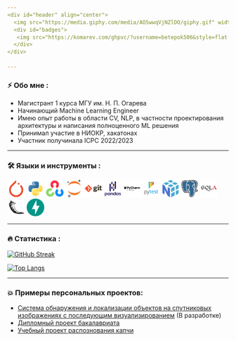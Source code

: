 ```yaml
---
<div id="header" align="center">
  <img src="https://media.giphy.com/media/AOSwwqVjNZlDO/giphy.gif" width="320" height="160"/>
  <div id="badges">
   <img src="https://komarev.com/ghpvc/?username=betepok506&style=flat-square&color=blue" alt=""/>
  </div>
</div>

---
```

### ⚡ Обо мне :
- Магистрант 1 курса МГУ им. Н. П. Огарева
- Начинающий Machine Learning Engineer
- Имею опыт работы в области CV, NLP, в частности проектирования архитектуры и написания полноценного ML решения 
- Принимал участие в НИОКР, хакатонах
- Участник получинала ICPC 2022/2023 


---
### :hammer_and_wrench: Языки и инструменты :
<div>
  <img src="https://github.com/devicons/devicon/blob/master/icons/pytorch/pytorch-original.svg" title="Git" **alt="Git" width="40" height="40"/>
  <img src="https://github.com/devicons/devicon/blob/master/icons/python/python-original.svg" title="Git" **alt="Git" width="40" height="40"/>
  <img src="https://github.com/devicons/devicon/blob/master/icons/opencv/opencv-original.svg" title="Git" **alt="Git" width="40" height="40"/>
  <img src="https://github.com/devicons/devicon/blob/master/icons/jupyter/jupyter-original.svg" title="Git" **alt="Git" width="40" height="40"/>
  <img src="https://github.com/devicons/devicon/blob/master/icons/git/git-original-wordmark.svg" title="Git" **alt="Git" width="40" height="40"/>
  <img src="https://github.com/devicons/devicon/blob/master/icons/pandas/pandas-original-wordmark.svg" title="Git" **alt="Git" width="40" height="40"/>
  <img src="https://github.com/devicons/devicon/blob/master/icons/pycharm/pycharm-original-wordmark.svg" title="Git" **alt="Git" width="40" height="40"/>
  <img src="https://github.com/devicons/devicon/blob/master/icons/pytest/pytest-original-wordmark.svg" title="Git" **alt="Git" width="40" height="40"/>
  <img src="https://github.com/devicons/devicon/blob/master/icons/numpy/numpy-original.svg" title="Git" **alt="Git" width="40" height="40"/>
  <img src="https://github.com/devicons/devicon/blob/master/icons/postgresql/postgresql-original.svg" title="Git" **alt="Git" width="40" height="40"/>
  <img src="https://github.com/devicons/devicon/blob/master/icons/sqlalchemy/sqlalchemy-original.svg" title="Git" **alt="Git" width="40" height="40"/>
  <img src="https://github.com/devicons/devicon/blob/master/icons/flask/flask-original.svg" title="Git" **alt="Git" width="40" height="40"/>
  <img src="https://github.com/devicons/devicon/blob/master/icons/fastapi/fastapi-original.svg" title="Git" **alt="Git" width="40" height="40"/>
</div>

---

### :fire: Статистика :

[![GitHub Streak](http://github-readme-streak-stats.herokuapp.com?user=betepok506&theme=dark&background=000000)](https://git.io/streak-stats)

[![Top Langs](https://github-readme-stats.vercel.app/api/top-langs/?username=betepok506&layout=compact&theme=vision-friendly-dark)](https://github.com/anuraghazra/github-readme-stats)

---
### 💥 Примеры персональных проектов:
- [Система обнаружения и локализации объектов на спутниковых изображениях с последующим визуализированием](https://github.com/betepok506/aerial-photography-server) (В разработке)
- [Дипломный проект бакалавриата](https://github.com/betepok506/Analysis-visitors-to-public-spaces)
- [Учебный проект распознования капчи](https://github.com/betepok506/Captcha_OCR)

